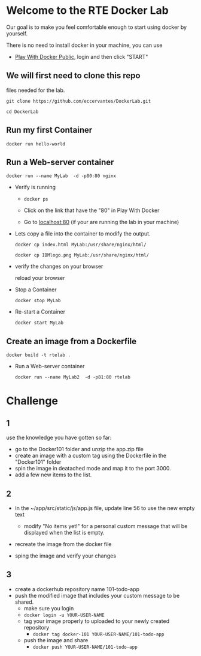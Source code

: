 # Welcome to the RTE Docker Lab
Our goal is to make you feel comfortable enough to start using docker by yourself.

There is no need to install docker in your machine, you can use 

- [Play With Docker Public](https://labs.play-with-docker.com/), login and then click "START"


## We will first need to clone this repo
files needed for the lab. 

`git clone https://github.com/eccervantes/DockerLab.git`

`cd DockerLab`

## Run my first Container
`docker run hello-world`

## Run a Web-server container 
`docker run --name MyLab  -d -p80:80 nginx`

* Verify is running 

     - `docker ps`
     
     - Click on the link that have the "80" in Play With Docker
     
     - Go to [localhost:80](http://localhost:80) (if your are running the lab in your machine)
     
* Lets copy a file into the container to modify the output.

     `docker cp index.html MyLab:/usr/share/nginx/html/`
     
     `docker cp IBMlogo.png MyLab:/usr/share/nginx/html/`
     
* verify the changes on your browser

     reload your browser
     
* Stop a Container

     `docker stop MyLab`
     
* Re-start a Container

     `docker start MyLab`
     
## Create an image from a Dockerfile
`docker build -t rtelab .`

* Run a Web-server container 

     `docker run --name MyLab2  -d -p81:80 rtelab`

#  Challenge 
## 1

use the knowledge you have gotten so far:

* go to the Docker101 folder and unzip the app.zip file
* create an image with a custom tag using the Dockerfile in the "Docker101" folder
* spin the image in deatached mode and map it to the port 3000. 
* add a few new items to the list.

## 2

* In the ~/app/src/static/js/app.js file, update line 56 to use the new empty text
     * modify "No items yet!" for a personal custom message that will be displayed when the list is empty.

* recreate the image from the docker file
* sping the image and verify your changes

## 3

* create a dockerhub repository name 101-todo-app
* push the modified image that includes your custom message to be shared. 
     * make sure you login 
     * `docker login -u YOUR-USER-NAME`
     * tag your image properly to uploaded to your newly created repository
          *  `docker tag docker-101 YOUR-USER-NAME/101-todo-app`
     * push the image and share
          *  `docker push YOUR-USER-NAME/101-todo-app`
 

